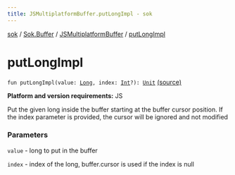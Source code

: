 ```yaml
---
title: JSMultiplatformBuffer.putLongImpl - sok
---
```


[sok](../../index.html) / [Sok.Buffer](../index.html) / [JSMultiplatformBuffer](index.html) / [putLongImpl](./put-long-impl.html)

# putLongImpl

`fun putLongImpl(value: `[`Long`](https://kotlinlang.org/api/latest/jvm/stdlib/kotlin/-long/index.html)`, index: `[`Int`](https://kotlinlang.org/api/latest/jvm/stdlib/kotlin/-int/index.html)`?): `[`Unit`](https://kotlinlang.org/api/latest/jvm/stdlib/kotlin/-unit/index.html) [(source)](https://github.com/SeekDaSky/Sok/tree/master/js/sok-js/src/Sok/Buffer/JSMultiplateformBuffer.kt#L223)

**Platform and version requirements:** JS

Put the given long inside the buffer starting at the buffer cursor position. If the index parameter is provided, the
cursor will be ignored and not modified

### Parameters

`value` - long to put in the buffer

`index` - index of the long, buffer.cursor is used if the index is null